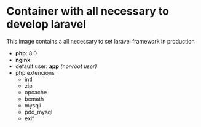 # Container with all necessary to develop laravel

This image contains a all necessary to set laravel framework in production

- **php**: 8.0
- **nginx**
- default user: **app** *(nonroot user)*
- php extencions
  - intl
  - zip
  - opcache
  - bcmath
  - mysqli
  - pdo_mysql
  - exif
